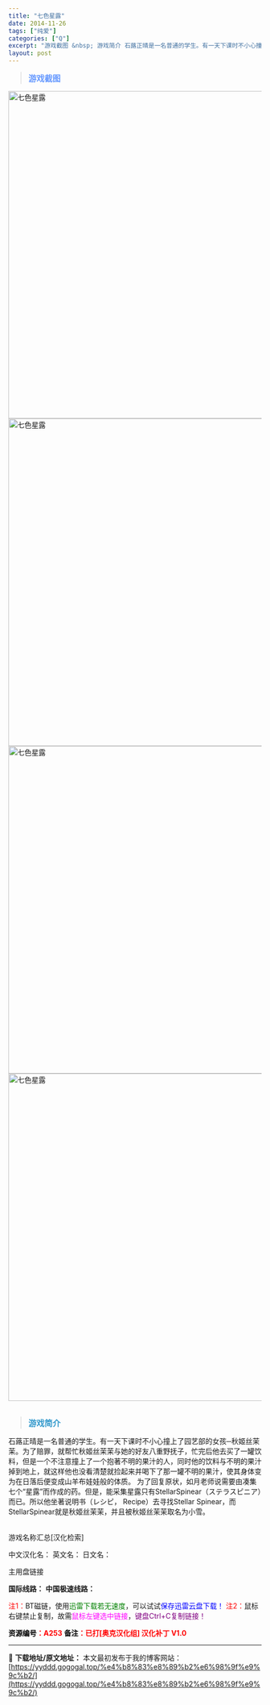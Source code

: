 ```yaml
---
title: "七色星露"
date: 2014-11-26
tags: ["纯爱"]
categories: ["Q"]
excerpt: "游戏截图 &nbsp; 游戏简介 石蕗正晴是一名普通的学生。有一天下课时不小心撞上了园艺部的女孩─秋姬丝茉茉。为了赔罪，就帮忙秋姬丝茉茉与她的好友八重野抚子，忙完后他去买了一罐饮料，但是一个不注意撞上了一个抱著不明的果汁的人，同时他的饮料与不明的果汁掉到地上，就这样他也没看清楚就捡起来并喝下了那一罐&hellip;"
layout: post
---
```


<div>
<blockquote><b><span style="font-size: 12pt; color: #6699ff;">游戏截图</span></b></blockquote>
<div><img title="点击放大" src="https://yyddd.gogogal.top/wp-content/uploads/2025/04/20250430_6811f082100bc.webp" alt="七色星露" width="650" /></div>
<div><img title="点击放大" src="https://yyddd.gogogal.top/wp-content/uploads/2025/04/20250430_6811f0843b102.webp" alt="七色星露" width="650" /></div>
<div><img title="点击放大" src="https://yyddd.gogogal.top/wp-content/uploads/2025/04/20250430_6811f085a767c.webp" alt="七色星露" width="650" /></div>
<div><img title="点击放大" src="https://yyddd.gogogal.top/wp-content/uploads/2025/04/20250430_6811f086e0637.webp" alt="七色星露" width="650" /></div>
&nbsp;
<blockquote><b><span style="font-size: 12pt; color: #3399cc;">游戏简介</span></b></blockquote>
<div>石蕗正晴是一名普通的学生。有一天下课时不小心撞上了园艺部的女孩─秋姬丝茉茉。为了赔罪，就帮忙秋姬丝茉茉与她的好友八重野抚子，忙完后他去买了一罐饮料，但是一个不注意撞上了一个抱著不明的果汁的人，同时他的饮料与不明的果汁掉到地上，就这样他也没看清楚就捡起来并喝下了那一罐不明的果汁，使其身体变为在日落后便变成山羊布娃娃般的体质。
为了回复原状，如月老师说需要由凑集七个“星露”而作成的药。但是，能采集星露只有StellarSpinear（ステラスピニア）而已。所以他坐著说明书（レシピ， Recipe）去寻找Stellar Spinear，而StellarSpinear就是秋姬丝茉茉，并且被秋姬丝茉茉取名为小雪。</div>
&nbsp;

游戏名称汇总[汉化检索]

中文汉化名：
英文名：
日文名：
</div>
<div class="panel panel-primary">
<div class="panel-heading">主用盘链接</div>
<div class="panel-body">

<b>国际线路：</b>
<b>中国极速线路：</b>


<span style="color: #ff0000;">注1：</span>BT磁链，使用<span style="color: #008000;">迅雷下载若无速度</span>，可以试试<span style="color: #0000ff;">保存迅雷云盘下载！</span>
<span style="color: #ff0000;">注2：</span>鼠标右键禁止复制，故需<span style="color: #ff00ff;">鼠标左键选中链接</span>，<span style="color: #800080;">键盘Ctrl+C复制链接！</span>

</div>
<div class="panel-footer"><span style="color: #ff0000;"><b><span style="color: #000000;">资源编号</span>：A253</b></span>
<span style="color: #ff0000;"><b><span style="color: #000000;">备注</span>：已打[奥克汉化组] 汉化补丁 V1.0</b></span></div>
</div>

---
📖 **下载地址/原文地址：** 本文最初发布于我的博客网站：[https://yyddd.gogogal.top/%e4%b8%83%e8%89%b2%e6%98%9f%e9%9c%b2/](https://yyddd.gogogal.top/%e4%b8%83%e8%89%b2%e6%98%9f%e9%9c%b2/)
